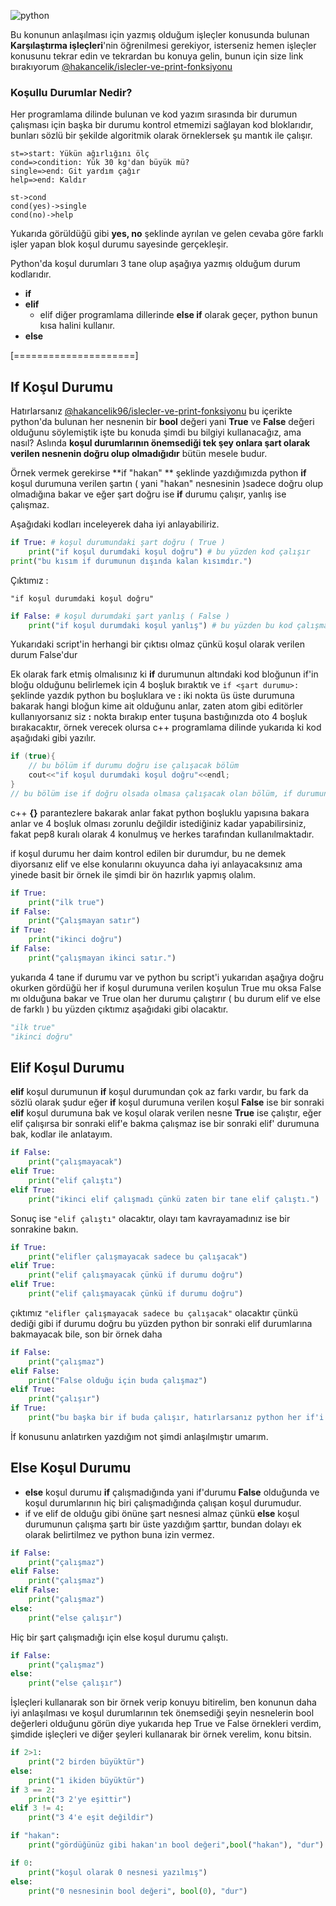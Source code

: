 ![python](https://www.coogger.com/media/images/python.jpg)

Bu konunun anlaşılması için yazmış olduğum işleçler konusunda bulunan **Karşılaştırma işleçleri**'nin öğrenilmesi gerekiyor, isterseniz hemen işleçler konusunu tekrar edin ve tekrardan bu konuya gelin, bunun için size link bırakıyorum [@hakancelik/islecler-ve-print-fonksiyonu](https://www.coogger.com/@hakancelik/islecler-print-ve-input-fonksiyonlar-kacs-dizileri/)

### Koşullu Durumlar Nedir?
Her programlama dilinde bulunan ve kod yazım sırasında bir durumun çalışması için başka bir durumu kontrol etmemizi sağlayan kod bloklarıdır, bunları sözlü bir şekilde algoritmik olarak örneklersek şu mantık ile çalışır.

```flow
st=>start: Yükün ağırlığını ölç
cond=>condition: Yük 30 kg'dan büyük mü?
single=>end: Git yardım çağır
help=>end: Kaldır

st->cond
cond(yes)->single
cond(no)->help
```

Yukarıda görüldüğü gibi **yes, no** şeklinde ayrılan ve gelen cevaba göre farklı işler yapan blok koşul durumu sayesinde gerçekleşir.

Python'da koşul durumları 3 tane olup aşağıya yazmış olduğum durum kodlarıdır.

- **if**
- **elif**
	- elif diğer programlama dillerinde **else if** olarak geçer, python bunun kısa halini kullanır.
- **else**

[=====================]

## If Koşul Durumu

Hatırlarsanız [@hakancelik96/islecler-ve-print-fonksiyonu](https://www.coogger.com/@hakancelik96/islecler-print-ve-input-fonksiyonlar-kacs-dizileri/) bu içerikte python'da bulunan her nesnenin bir **bool** değeri yani **True** ve **False** değeri olduğunu söylemiştik işte bu konuda şimdi bu bilgiyi kullanacağız, ama nasıl? Aslında **koşul durumlarının önemsediği tek şey onlara şart olarak verilen nesnenin doğru olup olmadığıdır** bütün mesele budur.

Örnek vermek gerekirse **if "hakan" ** şeklinde yazdığımızda python **if** koşul durumuna verilen şartın ( yani "hakan" nesnesinin )sadece doğru olup olmadığına bakar ve eğer şart doğru ise **if** durumu çalışır, yanlış ise çalışmaz.

Aşağıdaki kodları inceleyerek daha iyi anlayabiliriz.

```python
if True: # koşul durumundaki şart doğru ( True )
	print("if koşul durumdaki koşul doğru") # bu yüzden kod çalışır
print("bu kısım if durumunun dışında kalan kısımdır.")
```

Çıktımız :

`"if koşul durumdaki koşul doğru"`

```python
if False: # koşul durumdaki şart yanlış ( False )
	print("if koşul durumdaki koşul yanlış") # bu yüzden bu kod çalışmaz
```

Yukarıdaki script'in herhangi bir çıktısı olmaz çünkü koşul olarak verilen durum False'dur

Ek olarak fark etmiş olmalısınız ki **if** durumunun altındaki kod bloğunun if'in bloğu olduğunu belirlemek için 4 boşluk bıraktık ve `if <şart durumu>:` şeklinde yazdık python bu boşluklara ve **:** iki nokta üs üste durumuna bakarak hangi bloğun kime ait olduğunu anlar, zaten atom gibi editörler kullanıyorsanız siz **:** nokta bırakıp enter tuşuna bastığınızda oto 4 boşluk bırakacaktır, örnek verecek olursa c++ programlama dilinde yukarıda ki kod aşağıdaki gibi yazılır.

```c
if (true){
	// bu bölüm if durumu doğru ise çalışacak bölüm
	cout<<"if koşul durumdaki koşul doğru"<<endl;
}
// bu bölüm ise if doğru olsada olmasa çalışacak olan bölüm, if durumunun dışında kalan bölüm
```

c++ **{}** parantezlere bakarak anlar fakat python boşluklu yapısına bakara anlar ve 4 boşluk olması zorunlu değildir istediğiniz kadar yapabilirsiniz, fakat pep8 kuralı olarak 4 konulmuş ve herkes tarafından kullanılmaktadır.

if koşul durumu her daim kontrol edilen bir durumdur, bu ne demek diyorsanız elif ve else konularını okuyunca daha iyi anlayacaksınız ama yinede basit bir örnek ile şimdi bir ön hazırlık yapmış olalım.

```python
if True:
	print("ilk true")
if False:
	print("Çalışmayan satır")
if True:
	print("ikinci doğru")
if False:
	print("çalışmayan ikinci satır.")

```

yukarıda 4 tane if durumu var ve python bu script'i yukarıdan aşağıya doğru okurken gördüğü her if koşul durumuna verilen koşulun True mu oksa False mı olduğuna bakar ve True olan her durumu çalıştırır ( bu durum elif ve else de farklı ) bu yüzden çıktımız aşağıdaki gibi olacaktır.

```python
"ilk true"
"ikinci doğru"
```

## Elif Koşul Durumu
**elif** koşul durumunun **if** koşul durumundan çok az farkı vardır, bu fark da sözlü olarak şudur eğer **if** koşul durumuna verilen koşul **False** ise bir sonraki **elif** koşul durumuna bak ve koşul olarak verilen nesne **True** ise çalıştır, eğer elif çalışırsa bir sonraki elif'e bakma çalışmaz ise bir sonraki elif' durumuna bak, kodlar ile anlatayım.

```python
if False:
	print("çalışmayacak")
elif True:
	print("elif çalıştı")
elif True:
	print("ikinci elif çalışmadı çünkü zaten bir tane elif çalıştı.")
```

Sonuç ise `"elif çalıştı"` olacaktır, olayı tam kavrayamadınız ise bir sonrakine bakın.

```python
if True:
	print("elifler çalışmayacak sadece bu çalışacak")
elif True:
	print("elif çalışmayacak çünkü if durumu doğru")
elif True:
	print("elif çalışmayacak çünkü if durumu doğru")
```

çıktımız `"elifler çalışmayacak sadece bu çalışacak"` olacaktır çünkü dediği gibi if durumu doğru bu yüzden python bir sonraki elif durumlarına bakmayacak bile, son bir örnek daha

```python
if False:
	print("çalışmaz")
elif False:
	print("False olduğu için buda çalışmaz")
elif True:
	print("çalışır")
if True:
    print("bu başka bir if buda çalışır, hatırlarsanız python her if'i kontrol eder ve koşul True ise çalıştırır demiştim")
```

İf konusunu anlatırken yazdığım not şimdi anlaşılmıştır umarım.

## Else Koşul Durumu
- **else** koşul durumu **if** çalışmadığında yani if'durumu **False** olduğunda ve koşul durumlarının hiç biri çalışmadığında çalışan koşul durumudur.
- if ve elif de olduğu gibi önüne şart nesnesi almaz çünkü **else** koşul durumunun çalışma şartı bir üste yazdığım şarttır, bundan dolayı ek olarak belirtilmez ve python buna izin vermez.

```python
if False:
	print("çalışmaz")
elif False:
	print("çalışmaz")
elif False:
	print("çalışmaz")
else:
    print("else çalışır")
```

Hiç bir şart çalışmadığı için else koşul durumu çalıştı.

```python
if False:
	print("çalışmaz")
else:
    print("else çalışır")
```

İşleçleri kullanarak son bir örnek verip konuyu bitirelim, ben konunun daha iyi anlaşılması ve koşul durumlarının tek önemsediği şeyin nesnelerin bool değerleri olduğunu görün diye yukarıda hep True ve False örnekleri verdim, şimdide işleçleri ve diğer şeyleri kullanarak bir örnek verelim, konu bitsin.

```python
if 2>1:
    print("2 birden büyüktür")
else:
    print("1 ikiden büyüktür")
if 3 == 2:
    print("3 2'ye eşittir")
elif 3 != 4:
    print("3 4'e eşit değildir")

if "hakan":
    print("gördüğünüz gibi hakan'ın bool değeri",bool("hakan"), "dur")

if 0:
    print("koşul olarak 0 nesnesi yazılmış")
else:
    print("0 nesnesinin bool değeri", bool(0), "dur")
```
